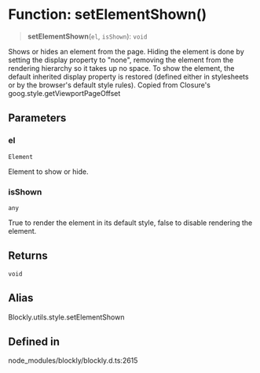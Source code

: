 # Function: setElementShown()

> **setElementShown**(`el`, `isShown`): `void`

Shows or hides an element from the page. Hiding the element is done by
setting the display property to "none", removing the element from the
rendering hierarchy so it takes up no space. To show the element, the default
inherited display property is restored (defined either in stylesheets or by
the browser's default style rules).
Copied from Closure's goog.style.getViewportPageOffset

## Parameters

### el

`Element`

Element to show or hide.

### isShown

`any`

True to render the element in its default style,
false to disable rendering the element.

## Returns

`void`

## Alias

Blockly.utils.style.setElementShown

## Defined in

node_modules/blockly/blockly.d.ts:2615
